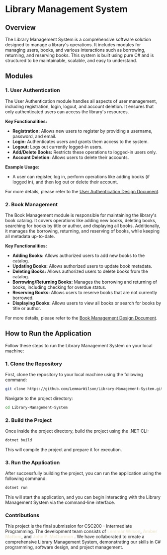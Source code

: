 # Library Management System

## Overview
The Library Management System is a comprehensive software solution designed to manage a library's operations. It includes modules for managing users, books, and various interactions such as borrowing, returning, and reserving books. This system is built using pure C# and is structured to be maintainable, scalable, and easy to understand.

## Modules

### 1. User Authentication
The User Authentication module handles all aspects of user management, including registration, login, logout, and account deletion. It ensures that only authenticated users can access the library's resources.

**Key Functionalities:**
- **Registration:** Allows new users to register by providing a username, password, and email.
- **Login:** Authenticates users and grants them access to the system.
- **Logout:** Logs out currently logged-in users.
- **Add/Delete Books:** Restricts these operations to logged-in users only.
- **Account Deletion:** Allows users to delete their accounts.

**Example Usage:**
- A user can register, log in, perform operations like adding books (if logged in), and then log out or delete their account.

For more details, please refer to the [User Authentication Design Document](./DesignDoc/UserAuthentication.md).

### 2. Book Management
The Book Management module is responsible for maintaining the library's book catalog. It covers operations like adding new books, deleting books, searching for books by title or author, and displaying all books. Additionally, it manages the borrowing, returning, and reserving of books, while keeping all metadata up-to-date.

**Key Functionalities:**
- **Adding Books:** Allows authorized users to add new books to the catalog.
- **Updating Books:** Allows authorized users to update book metadata.
- **Deleting Books:** Allows authorized users to delete books from the catalog.
- **Borrowing/Returning Books:** Manages the borrowing and returning of books, including checking for overdue status.
- **Reserving Books:** Allows users to reserve books that are not currently borrowed.
- **Displaying Books:** Allows users to view all books or search for books by title or author.

For more details, please refer to the [Book Management Design Document](./DesignDoc/BookManagement.md).

## How to Run the Application

Follow these steps to run the Library Management System on your local machine:

### 1. Clone the Repository

First, clone the repository to your local machine using the following command:

```bash
git clone https://github.com/LemmarWilson/Library-Management-System.git
```

Navigate to the project directory:

```bash
cd Library-Management-System
```

### 2. Build the Project

Once inside the project directory, build the project using the .NET CLI:

```bash
dotnet build
```

This will compile the project and prepare it for execution.

### 3. Run the Application

After successfully building the project, you can run the application using the following command:

```bash
dotnet run
```

This will start the application, and you can begin interacting with the Library Management System via the command-line interface.

### Contributions
This project is the final submission for CSC200 - Intermediate Programming. The development team consists of <span style="color:#F0EAD6;">**Lemmar Wilson**</span>, <span style="color:#F0EAD6;">**Amber Mattoni**</span>, and <span style="color:#F0EAD6;">**John P. McDurmon**</span>
. We have collaborated to create a comprehensive Library Management System, demonstrating our skills in C# programming, software design, and project management.